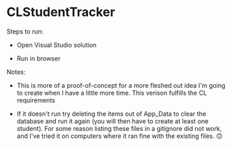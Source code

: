 # CLStudentTracker

Steps to run:

- Open Visual Studio solution

- Run in browser

Notes:

- This is more of a proof-of-concept for a more fleshed out idea I'm going to create when I have a little more time. This verison fulfills the CL requirements

- If it doesn't run try deleting the items out of App_Data to clear the database and run it again (you will then have to create at least one student). For some reason listing these files in a gitignore did not work, and I've tried it on computers where it ran fine with the existing files. 🙃 
